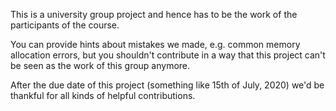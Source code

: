 This is a university group project and hence has to be the work of the participants of the course.

You can provide hints about mistakes we made, e.g. common memory allocation errors,
but you shouldn't contribute in a way that this project can't be seen as the work of this group anymore.

After the due date of this project (something like 15th of July, 2020) we'd be thankful for all kinds of helpful contributions.
